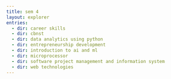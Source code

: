 ```yaml
---
title: sem 4
layout: explorer
entries:
  - dir: career skills
  - dir: cbnst
  - dir: data analytics using python
  - dir: entrepreneurship development
  - dir: introduction to ai and ml
  - dir: microprocessor
  - dir: software project management and information system
  - dir: web technologies
---
```


